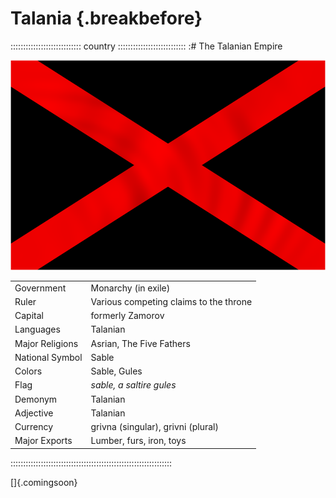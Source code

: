 # Talania                                         {.breakbefore}

:::::::::::::::::::::::::::: country :::::::::::::::::::::::::::
:# The Talanian Empire

![Flag of Talania](assets/Flags/Talania.png "Flag of Talania")

|                 |                                        |
| --------------- | -------------------------------------- |
| Government      | Monarchy (in exile)                    |
| Ruler           | Various competing claims to the throne |
| Capital         | formerly Zamorov                       |
| Languages       | Talanian                               |
| Major Religions | Asrian, The Five Fathers               |
| National Symbol | Sable                                  |
| Colors          | Sable, Gules                           |
| Flag            | *sable, a saltire gules*               |
| Demonym         | Talanian                               |
| Adjective       | Talanian                               |
| Currency        | grivna (singular), grivni (plural)     |
| Major Exports   | Lumber, furs, iron, toys               |
::::::::::::::::::::::::::::::::::::::::::::::::::::::::::::::::

[]{.comingsoon}

